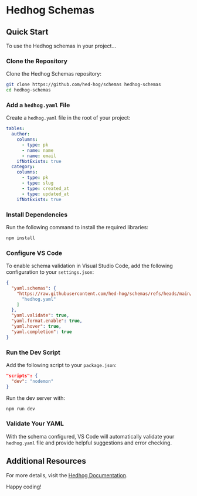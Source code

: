 # Hedhog Schemas

## Quick Start

To use the Hedhog schemas in your project...

### Clone the Repository

Clone the Hedhog Schemas repository:

```bash
git clone https://github.com/hed-hog/schemas hedhog-schemas
cd hedhog-schemas
```

### Add a `hedhog.yaml` File

Create a `hedhog.yaml` file in the root of your project:

```yaml
tables:
  author:
    columns:
      - type: pk
      - name: name
      - name: email
    ifNotExists: true
  category:
    columns:
      - type: pk
      - type: slug
      - type: created_at
      - type: updated_at
    ifNotExists: true
```

### Install Dependencies

Run the following command to install the required libraries:

```bash
npm install
```

### Configure VS Code

To enable schema validation in Visual Studio Code, add the following configuration to your `settings.json`:

```json
{
  "yaml.schemas": {
    "https://raw.githubusercontent.com/hed-hog/schemas/refs/heads/main/schemas/hedhog.schema.json": [
      "hedhog.yaml"
    ]
  },
  "yaml.validate": true,
  "yaml.format.enable": true,
  "yaml.hover": true,
  "yaml.completion": true
}
```

### Run the Dev Script

Add the following script to your `package.json`:

```json
"scripts": {
  "dev": "nodemon"
}
```

Run the dev server with:

```bash
npm run dev
```

### Validate Your YAML

With the schema configured, VS Code will automatically validate your `hedhog.yaml` file and provide helpful suggestions and error checking.

## Additional Resources

For more details, visit the [Hedhog Documentation](https://hedhog.com/docs/tutorial/getting-started).

Happy coding!
